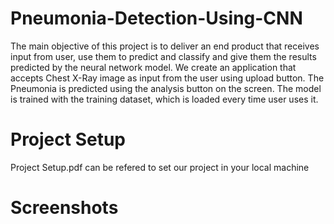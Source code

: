 # Pneumonia-Detection-Using-CNN

The main objective of this project is to deliver an end product that receives input from user, use them to predict and classify and give them the results predicted by the neural network model. We create an application that accepts Chest X-Ray image as input from the user using upload button. The Pneumonia is predicted using the analysis button on the screen. The model is trained with the training dataset, which is loaded every time user uses it.

# Project Setup
Project Setup.pdf can be refered to set our project in your local machine

# Screenshots 
